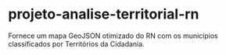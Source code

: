 # projeto-analise-territorial-rn
Fornece um mapa GeoJSON otimizado do RN com os municípios classificados por Territórios da Cidadania.
